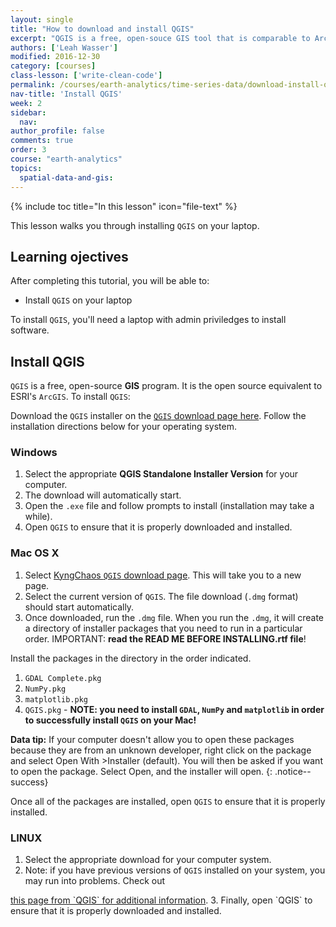 ```yaml
---
layout: single
title: "How to download and install QGIS"
excerpt: "QGIS is a free, open-souce GIS tool that is comparable to ArcMap. This lesson walks through how to install QGIS on your computer."
authors: ['Leah Wasser']
modified: 2016-12-30
category: [courses]
class-lesson: ['write-clean-code']
permalink: /courses/earth-analytics/time-series-data/download-install-qgis/
nav-title: 'Install QGIS'
week: 2
sidebar:
  nav:
author_profile: false
comments: true
order: 3
course: "earth-analytics"
topics:
  spatial-data-and-gis:
---
```


{% include toc title="In this lesson" icon="file-text" %}

This lesson walks you through installing `QGIS` on your laptop.

<div class='notice--success' markdown="1">

## <i class="fa fa-graduation-cap" aria-hidden="true"></i> Learning ojectives

After completing this tutorial, you will be able to:

* Install `QGIS` on your laptop

To install `QGIS`, you'll need a laptop with admin priviledges to install software.

</div>

## Install QGIS
`QGIS` is a free, open-source **GIS** program. It is the open source
equivalent to ESRI's `ArcGIS`. To install `QGIS`:

Download the `QGIS` installer on the
<a href="http://www.qgis.org/en/site/forusers/download.html" target="_blank">
`QGIS` download page here</a>. Follow the installation directions below for your
operating system.

### Windows

1. Select the appropriate **QGIS Standalone Installer Version** for your computer.
2. The download will automatically start.
3. Open the `.exe` file and follow prompts to install (installation may take a
while).
4. Open `QGIS` to ensure that it is properly downloaded and installed.

### Mac OS X

1. Select <a href="http://www.kyngchaos.com/software/qgis/" target="_blank">
KyngChaos `QGIS` download page</a>. This will take you to a new page.
2. Select the current version of `QGIS`. The file download (`.dmg` format) should
start automatically.
3. Once downloaded, run the `.dmg` file. When you run the `.dmg`, it will create a
directory of installer packages that you need to run in a particular order.
IMPORTANT: **read the READ ME BEFORE INSTALLING.rtf file**!

Install the packages in the directory in the order indicated.

1. `GDAL Complete.pkg`
2. `NumPy.pkg`
3. `matplotlib.pkg`
4. `QGIS.pkg` - **NOTE: you need to install `GDAL`, `NumPy` and `matplotlib` in order to successfully install `QGIS` on your Mac!**

<i class="fa fa-star"></i> **Data tip:** If your computer doesn't allow you to
open these packages because they are from an unknown developer, right click on
the package and select Open With >Installer (default). You will then be asked
if you want to open the package. Select Open, and the installer will open.
{: .notice--success}

Once all of the packages are installed, open `QGIS` to ensure that it is properly
installed.

### LINUX

1. Select the appropriate download for your computer system.
2. Note: if you have previous versions of `QGIS` installed on your system, you may
run into problems. Check out
<a href="https://www.qgis.org/en/site/forusers/alldownloads.html" target="_blank">
this page from `QGIS` for additional information</a>.
3. Finally, open `QGIS` to ensure that it is properly downloaded and installed.
